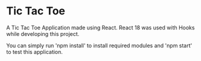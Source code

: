 # Tic Tac Toe

A Tic Tac Toe Application made using React. React 18 was used with Hooks while developing this project.

You can simply run 'npm install' to install required modules and 'npm start' to test this application.
